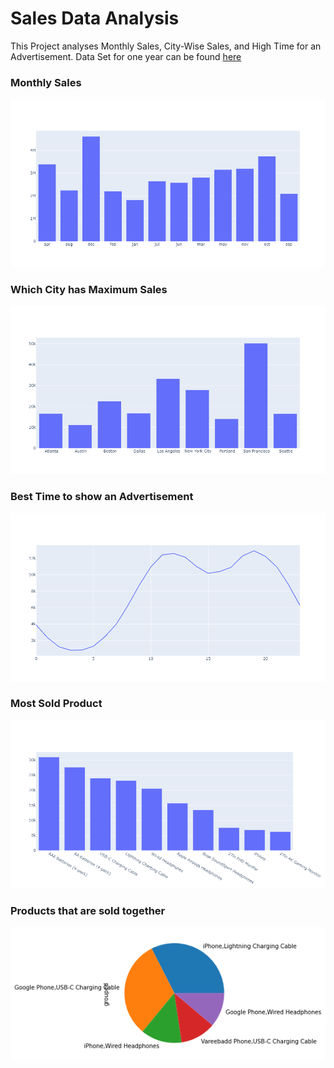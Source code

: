 # Sales Data Analysis
This Project analyses Monthly Sales, City-Wise Sales, and High Time for an Advertisement. Data Set for one year can be found [here](https://drive.google.com/drive/folders/1AjfJTjlX1EYzU7tnxWxMg-eUSrteh6EW?usp=sharing)


### Monthly Sales
![](https://github.com/SiddhantGupta799/Sales-Data-Analysis/blob/main/Images/analyzing_monthly_sales.png)

### Which City has Maximum Sales
![](https://github.com/SiddhantGupta799/Sales-Data-Analysis/blob/main/Images/max_sales_city.png)

### Best Time to show an Advertisement
![](https://github.com/SiddhantGupta799/Sales-Data-Analysis/blob/main/Images/high_time_for_sales.png)

### Most Sold Product
![](https://github.com/SiddhantGupta799/Sales-Data-Analysis/blob/main/Images/most_sold_product.png)

### Products that are sold together
![](https://github.com/SiddhantGupta799/Sales-Data-Analysis/blob/main/Images/sold_together.png)
